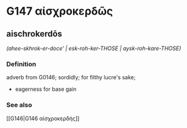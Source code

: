 # G147 αἰσχροκερδῶς

## aischrokerdōs

_(ahee-skhrok-er-doce' | esk-roh-ker-THOSE | aysk-roh-kare-THOSE)_

### Definition

adverb from G0146; sordidly; for filthy lucre's sake; 

- eagerness for base gain

### See also

[[G146|G146 αἰσχροκερδής]]
